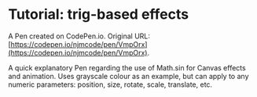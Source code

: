 # Tutorial: trig-based effects

A Pen created on CodePen.io. Original URL: [https://codepen.io/njmcode/pen/VmpOrx](https://codepen.io/njmcode/pen/VmpOrx).

A quick explanatory Pen regarding the use of Math.sin for Canvas effects and animation. Uses grayscale colour as an example, but can apply to any numeric parameters: position, size, rotate, scale, translate, etc.
